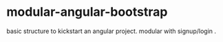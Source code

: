# modular-angular-bootstrap
basic structure to kickstart an angular project. modular with signup/login .
